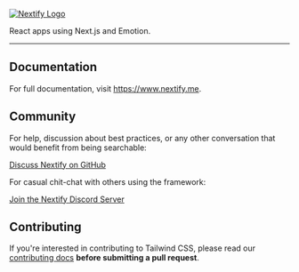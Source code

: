 
[![Nextify Logo](https://nextify.s3-eu-west-1.amazonaws.com/img/nextify-repository-logo.svg#0)](https://www.nextify.me/)

React apps using Next.js and Emotion.

---

## Documentation
For full documentation, visit https://www.nextify.me.

## Community

For help, discussion about best practices, or any other conversation that would benefit from being searchable:

[Discuss Nextify on GitHub](https://github.com/luangjokaj/nextify/discussions)

For casual chit-chat with others using the framework:

[Join the Nextify Discord Server](https://discord.gg/7NF8GNe)

## Contributing

If you're interested in contributing to Tailwind CSS, please read our [contributing docs](https://github.com/tailwindcss/tailwindcss/blob/master/.github/CONTRIBUTING.md) **before submitting a pull request**.